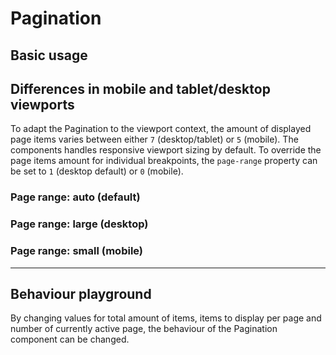 # Pagination

## Basic usage
<Playground :themeable="true">
  <template v-slot="{theme}">
    <p-pagination :theme="theme" total-items-count="500" items-per-page="25" active-page="1"></p-pagination>
  </template>
</Playground>

## Differences in mobile and tablet/desktop viewports
To adapt the Pagination to the viewport context, the amount of displayed page items varies between either `7` (desktop/tablet) or `5` (mobile). The components handles responsive viewport sizing by default.
To override the page items amount for individual breakpoints, the `page-range` property can be set to `1` (desktop default) or `0` (mobile).

### Page range: auto (default)
<Playground :themeable="true">
  <template v-slot="{theme}">
    <p-pagination :theme="theme" total-items-count="500" items-per-page="25" active-page="1"></p-pagination>
  </template>
</Playground>

### Page range: large (desktop)
<Playground :themeable="true">
  <template v-slot="{theme}">
    <p-pagination :theme="theme" total-items-count="500" items-per-page="25" active-page="1" page-range="large"></p-pagination>
  </template>
</Playground>

### Page range: small (mobile)
<Playground :themeable="true">
  <template v-slot="{theme}">
    <p-pagination :theme="theme" total-items-count="500" items-per-page="25" active-page="1" page-range="small"></p-pagination>
  </template>
</Playground>

--- 

## Behaviour playground
By changing values for total amount of items, items to display per page and number of currently active page, the behaviour of the Pagination component can be changed.

<Playground :themeable="true">
  <template v-slot:configurator="{theme}">
    <label style="display:inline-block; margin-right: 16px;">
      <p-text tag="span" variant="small" :color="(theme === 'dark') ? 'porsche-light' : 'porsche-black'">Total items count</p-text>
      <input type="number" v-bind:value="totalItemsCount" v-on:input="totalItemsCount = $event.target.value"/>
    </label>
    <label style="display:inline-block; margin-right: 16px;">
      <p-text tag="span" variant="small" :color="(theme === 'dark') ? 'porsche-light' : 'porsche-black'">Items per page</p-text>
      <input type="number" v-bind:value="itemsPerPage" v-on:input="itemsPerPage = $event.target.value"/>
    </label>
    <label style="display:inline-block">
      <p-text tag="span" variant="small" :color="(theme === 'dark') ? 'porsche-light' : 'porsche-black'">Active page</p-text>
      <input ref="activePage" type="number" v-bind:value="activePage" v-on:input="activePage = $event.target.value"/>
    </label>
  </template>
  <template v-slot:default="{theme}">
    <p-pagination ref="paginationPlayground" :theme="theme" :total-items-count="totalItemsCount" :items-per-page="itemsPerPage" :active-page="activePage"></p-pagination>
  </template>
</Playground>

<script lang="ts">
  import { Component, Vue } from 'vue-property-decorator';
  
  @Component
  export default class PlaygroundPagination extends Vue {
    public totalItemsCount:number = 500;
    public itemsPerPage:number = 25;
    public activePage:number = 1;
    
    mounted(){
      this.$refs.paginationPlayground.addEventListener('pClick', (e, page) => {
        this.activePage = e.detail.page;
      });
    }
  }
</script>